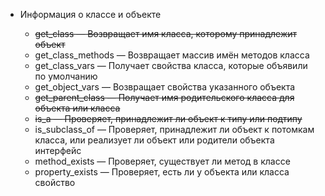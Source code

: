 -   Информация о классе и объекте

    -   ~~get_class — Возвращает имя класса, которому принадлежит объект~~
    -   get_class_methods — Возвращает массив имён методов класса
    -   get_class_vars — Получает свойства класса, которые объявили по умолчанию
    -   get_object_vars — Возвращает свойства указанного объекта
    -   ~~get_parent_class — Получает имя родительского класса для объекта или класса~~
    -   ~~is_a — Проверяет, принадлежит ли объект к типу или подтипу~~
    -   is_subclass_of — Проверяет, принадлежит ли объект к потомкам класса, или реализует ли объект
        или родители объекта интерфейс
    -   method_exists — Проверяет, существует ли метод в классе
    -   property_exists — Проверяет, есть ли у объекта или класса свойство

